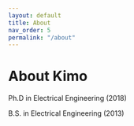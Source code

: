 ```yaml
---
layout: default
title: About
nav_order: 5
permalink: "/about"
---
```


# About Kimo

Ph.D in Electrical Engineering (2018)

B.S. in Electrical Engineering (2013)

